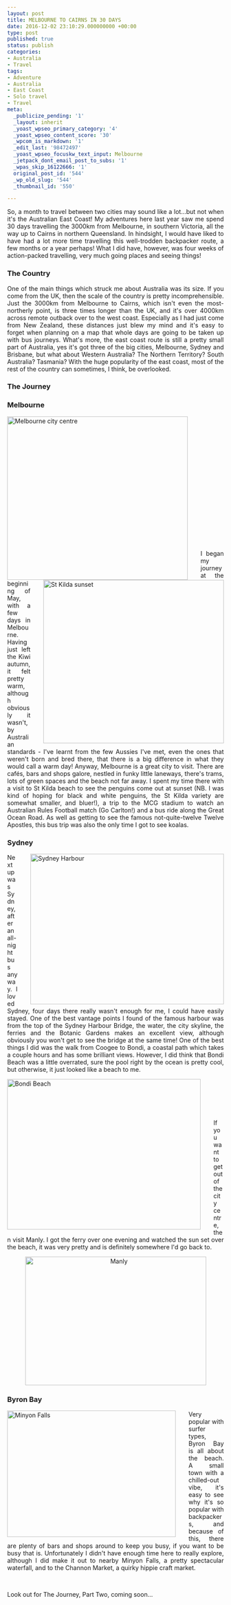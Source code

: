 ```yaml
---
layout: post
title: MELBOURNE TO CAIRNS IN 30 DAYS
date: 2016-12-02 23:10:29.000000000 +00:00
type: post
published: true
status: publish
categories:
- Australia
- Travel
tags:
- Adventure
- Australia
- East Coast
- Solo travel
- Travel
meta:
  _publicize_pending: '1'
  _layout: inherit
  _yoast_wpseo_primary_category: '4'
  _yoast_wpseo_content_score: '30'
  _wpcom_is_markdown: '1'
  _edit_last: '98472497'
  _yoast_wpseo_focuskw_text_input: Melbourne
  _jetpack_dont_email_post_to_subs: '1'
  _wpas_skip_16122666: '1'
  original_post_id: '544'
  _wp_old_slug: '544'
  _thumbnail_id: '550'

---
```

<p align="JUSTIFY">So, a month to travel between two cities may sound like a lot...but not when it's the Australian East Coast! My adventures here last year saw me spend 30 days travelling the 3000km from Melbourne, in southern Victoria, all the way up to Cairns in northern Queensland. In hindsight, I would have liked to have had a lot more time travelling this well-trodden backpacker route, a few months or a year perhaps! What I did have, however, was four weeks of action-packed travelling, very much going places and seeing things!</p>

<h3 align="JUSTIFY">The Country</h3>
<p align="JUSTIFY">One of the main things which struck me about Australia was its size. If you come from the UK, then the scale of the country is pretty incomprehensible. Just the 3000km from Melbourne to Cairns, which isn't even the most-northerly point, is three times longer than the UK, and it's over 4000km across remote outback over to the west coast. Especially as I had just come from New Zealand, these distances just blew my mind and it's easy to forget when planning on a map that whole days are going to be taken up with bus journeys. What's more, the east coast route is still a pretty small part of Australia, yes it's got three of the big cities, Melbourne, Sydney and Brisbane, but what about Western Australia? The Northern Territory? South Australia? Tasmania? With the huge popularity of the east coast, most of the rest of the country can sometimes, I think, be overlooked.</p>

<h3 align="JUSTIFY">The Journey</h3>
<h3 align="JUSTIFY">Melbourne</h3>
<div style="float:left; padding-right:30px">
<img src="{{ site.baseurl }}/assets/P1010548 (2).JPG" alt="Melbourne city centre" width="420" height="380" class="img-rounded"/>
</div>

<div style="float:right; padding-left:30px"><img src="{{ site.baseurl }}/assets/stkilda.JPG" alt="St Kilda sunset" width="420" height="380" class="img-rounded"/>
</div>
<p align="JUSTIFY">&nbsp;</p>
<p align="JUSTIFY">&nbsp;</p>
<p align="JUSTIFY">&nbsp;</p>
<p align="JUSTIFY">&nbsp;</p>
<p align="JUSTIFY">&nbsp;</p>
<p align="JUSTIFY">&nbsp;</p>
<p align="JUSTIFY">&nbsp;</p>
<p align="JUSTIFY">&nbsp;</p>
<p align="JUSTIFY">&nbsp;</p>
<p align="JUSTIFY">&nbsp;</p>

<p align="JUSTIFY">I began my journey at the beginning of May, with a few days in Melbourne. Having just left the Kiwi autumn, it felt pretty warm, although obviously it wasn't, by Australian standards - I've learnt from the few Aussies I've met, even the ones that weren't born and bred there, that there is a big difference in what they would call a warm day! Anyway, Melbourne is a great city to visit. There are cafés, bars and shops galore, nestled in funky little laneways, there's trams, lots of green spaces and the beach not far away. I spent my time there with a visit to St Kilda beach to see the penguins come out at sunset (NB. I was kind of hoping for black and white penguins, the St Kilda variety are somewhat smaller, and bluer!), a trip to the MCG stadium to watch an Australian Rules Football match (Go Carlton!) and a bus ride along the Great Ocean Road. As well as getting to see the famous not-quite-twelve Twelve Apostles, this bus trip was also the only time I got to see koalas.</p>

<h3 align="JUSTIFY">Sydney</h3>
<div style="float:right; padding-left:30px">
<img src="{{ site.baseurl }}/assets/P5050729.JPG" alt="Sydney Harbour" width="450" height="350" class="img-rounded"/>
</div>
<p align="JUSTIFY">Next up was Sydney, after an all-night bus anyway. I loved Sydney, four days there really wasn't enough for me, I could have easily stayed. One of the best vantage points I found of the famous harbour was from the top of the Sydney Harbour Bridge, the water, the city skyline, the ferries and the Botanic Gardens makes an excellent view, although obviously you won't get to see the bridge at the same time! One of the best things I did was the walk from Coogee to Bondi, a coastal path which takes a couple hours and has some brilliant views. However, I did think that Bondi Beach was a little overrated, sure the pool right by the ocean is pretty cool, but otherwise, it just looked like a beach to me.</p>

<div style="float:left; padding-right:30px">
<img src="{{ site.baseurl }}/assets/P5060759.JPG" alt="Bondi Beach" width="450" height="350" class="img-rounded"/>
</div>

<p align="JUSTIFY">&nbsp;</p>
<p align="JUSTIFY">&nbsp;</p>
<p align="JUSTIFY">&nbsp;</p>
<p align="JUSTIFY">If you want to get out of the city centre, then visit Manly. I got the ferry over one evening and watched the sun set over the beach, it was very pretty and is definitely somewhere I'd go back to.</p>
<p align="center"><img src="{{ site.baseurl }}/assets/manly.jpg" alt="Manly" width="421" height="299" class="img-rounded"/></p>

<h3 align="JUSTIFY">Byron Bay</h3>
<div style="float:left; padding-right:30px">
<img src="{{ site.baseurl }}/assets/minyon.jpg" alt="Minyon Falls" width="392" height="294" class="img-rounded"/>
</div>
<p align="JUSTIFY">Very popular with surfer types, Byron Bay is all about the beach. A small town with a chilled-out vibe, it's easy to see why it's so popular with backpackers, and because of this, there are plenty of bars and shops around to keep you busy, if you want to be busy that is. Unfortunately I didn't have enough time here to really explore, although I did make it out to nearby Minyon Falls, a pretty spectacular waterfall, and to the Channon Market, a quirky hippie craft market.</p>
<p align="JUSTIFY">&nbsp;</p>

<p align="JUSTIFY">Look out for The Journey, Part Two, coming soon...</p>
